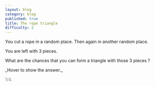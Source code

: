 ```yaml
---
layout: blog
category: blog
published: true
title: The rope triangle
difficulty: 2
---
```


You cut a rope in a random place. Then again in another random place. 

You are left with 3 pieces. 

What are the chances that you can form a triangle with those 3 pieces ?


<div markdown="1" class='answer-title'>_Hover to show the answer._
</div>
<div class='answer-wrapper'>
<div markdown="1" class='answer' style="color: grey">

1/4. 


</div>
</div>